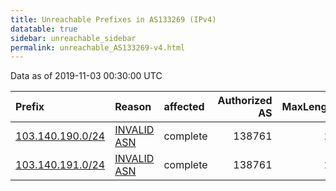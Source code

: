```yaml
---
title: Unreachable Prefixes in AS133269 (IPv4)
datatable: true
sidebar: unreachable_sidebar
permalink: unreachable_AS133269-v4.html
---
```


Data as of 2019-11-03 00:30:00 UTC


<div class="datatable-begin"></div>

| Prefix                                                     | Reason                                                                                                   | affected   |   Authorized AS |   MaxLength | Anchor                                       |   unreachable /24s |
|:-----------------------------------------------------------|:---------------------------------------------------------------------------------------------------------|:-----------|----------------:|------------:|:---------------------------------------------|-------------------:|
| [103.140.190.0/24](https://stat.ripe.net/103.140.190.0/24) | [INVALID ASN](https://rpki-validator.ripe.net/announcement-preview?asn=AS133269&prefix=103.140.190.0/24) | complete   |          138761 |          24 | [APNIC](unreachable_APNIC_RPKI_Root-v4.html) |                  1 |
| [103.140.191.0/24](https://stat.ripe.net/103.140.191.0/24) | [INVALID ASN](https://rpki-validator.ripe.net/announcement-preview?asn=AS133269&prefix=103.140.191.0/24) | complete   |          138761 |          24 | [APNIC](unreachable_APNIC_RPKI_Root-v4.html) |                  1 |

<div class="datatable-end"></div>